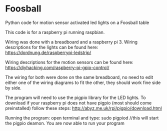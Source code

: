 # Foosball
Python code for motion sensor activated led lights on a Foosball table

This code is for a raspberry pi running raspbian.

Wiring was done with a breadboard and a raspberry pi 3.
Wiring descriptions for the lights can be found here:
https://dordnung.de/raspberrypi-ledstrip/

Wiring descriptions for the motion sensors can be found here:
https://diyhacking.com/raspberry-pi-gpio-control/

The wiring for both were done on the same breadboard, no need to edit either one of the wiring diagrams to fit the other, they should work fine side by side.


 The program will need to use the pigpio library for the LED lights.
 To download if your raspberry pi does not have pigpio (most should come preinstalled) follow these steps:
 http://abyz.me.uk/rpi/pigpio/download.html
  
 Running the program:
 open terminal and type: sudo pigpiod //this will start the pigpio deamon. You are now able to run your program
